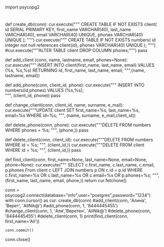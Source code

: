 import psycopg2
#
def create_db(conn):
    cur.execute("""
                CREATE TABLE IF NOT EXISTS client(
                    id SERIAL PRIMARY KEY,
                    first_name VARCHAR(40),
                    last_name VARCHAR(40), 
                    email VARCHAR(40) UNIQUE,
                    phones VARCHAR(40) UNIQUE
                );
                """)
    cur.execute("""
                    CREATE TABLE IF NOT EXISTS numbers(
                        id integer not null references client(id),
                        phones VARCHAR(40) UNIQUE
                    );
                    """)
    #️cur.execute("""ALTER TABLE client DROP COLUMN phones;""")
    pass

def add_client (conn, name, lastname, email, phones=None):
    cur.execute("""
    			INSERT INTO client(first_name, last_name, email)
    			VALUES (%s, %s,%s)
    			RETURNING id, first_name, last_name, email;
    			""",(name, lastname, email))

def add_phone(conn, client_id, phone):
    cur.execute("""
        		INSERT INTO numbers(id,phones)
        		VALUES (%s,%s);           		
        		""", (client_id, phone))
    pass


def change_client(conn, client_id, name, surname, e_mail):
    cur.execute("""UPDATE client SET first_name=%s, last_name=%s, email=%s WHERE id=%s;
           """, (name, surname, e_mail,client_id))



def delete_phone(conn, phone):
    cur.execute("""DELETE FROM numbers WHERE phones = %s;
    """, (phone,))
    pass

def delete_client(conn, client_id):
    cur.execute("""DELETE FROM numbers WHERE id = %s;
        """, (client_id,))
    cur.execute("""DELETE FROM client WHERE id = %s;
        """, (client_id,))
    pass

def find_client(conn, first_name=None, last_name=None, email=None, phone=None):
    cur.execute("""
    			SELECT c.first_name, c.last_name, c.email, p.phones From client c
    			LEFT JOIN numbers p ON c.id = p.id
    			WHERE c.first_name=%s OR c.last_name=%s OR c.email=%s OR p.phones=%s;
    			""", (first_name, last_name, email, phone,))
    return cur.fetchone()



conn = psycopg2.connect(database="info",user="postgres",password="1234")
with conn.cursor() as cur:
    create_db(conn)
    #️add_client(conn, 'Алина', 'Верет', 'AliNik@')
    #️add_phone(conn, 1, '8444445455')
    #️change_client(conn, 1, 'Аля','Веретен', 'AliNik@')
    #️delete_phone(conn, '8444445455')
    #️delete_client(conn, 1)
    print(find_client(conn, first_name='Ali'))


    conn.commit()

conn.close()

